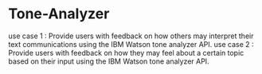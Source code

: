 # Tone-Analyzer

use case 1 : Provide users with feedback on how others may interpret their text communications using the IBM Watson tone analyzer API. 
use case 2 : Provide users with feedback on how they may feel about a certain topic based on their input using the IBM Watson tone analyzer API.
